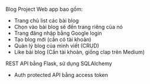 Blog Project
Web app bao gồm:
- Trang chủ list các bài blog
- Chọn vào bài blog sẽ đến trang riêng của nó
- Trang đăng nhập bằng Google login
- Tạo blog mới (cần có tài khoản)
- Quản lý blog của mình viết (CRUD)
- Like bài blog (Cần tài khoản, giống clap trên Medium)

REST API bằng Flask, sử dụng SQLAlchemy
- Auth protected API bằng access token